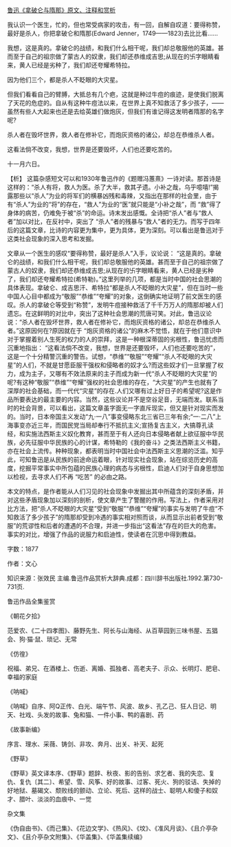 [鲁迅《拿破仑与隋那》原文、注释和赏析](https://www.vrrw.net/wx/9768.html)

我认识一个医生，忙的，但也常受病家的攻击，有一回，自解自叹道：要得称赞，最好是杀人，你把拿破仑和隋那(Edward Jenner，1749——1823)去比比看……

我想，这是真的。拿破仑的战绩，和我们什么相干呢，我们却总敬服他的英雄。甚而至于自己的祖宗做了蒙古人的奴隶，我们却还恭维成吉思;从现在的卐字眼睛看来，黄人已经是劣种了，我们却还夸耀希特拉。

因为他们三个，都是杀人不眨眼的大灾星。

但我们看看自己的臂膊，大抵总有几个疤，这就是种过牛痘的痕迹，是使我们脱离了天花的危症的。自从有这种牛痘法以来，在世界上真不知救活了多少孩子，——虽然有些人大起来也还是去给英雄们做炮灰，但我们有谁记得这发明者隋那的名字呢?

杀人者在毁坏世界，救人者在修补它，而炮灰资格的诸公，却总在恭维杀人者。

这看法倘不改变，我想，世界是还要毁坏，人们也还要吃苦的。

十一月六日。



【析】 这篇杂感短文可以和1930年鲁迅作的《题赠冯蕙熹》一诗对读。那首诗是这样的：“杀人有将，救人为医。杀了大半，救其孑遗。小补之哉，乌乎噫嘻!”揭露那些以“杀人”为业的将军们的横暴凶残和毒辣，又指出在那样的社会里，由于有“杀人”为业的“将”的存在，“救人”为业的“医”就只能是“小补之哉”，而 “救”得了身体的病苦，仍难免于被“杀”的命运。诗末发出感慨。全诗把“杀人”者与“救人者”加以对比，在反衬中，突出了 “杀人”者的残暴与“救人”者的无力。而写于四年后的这篇文章，比诗的内容更为集中，更为具体，更为深刻。可以看出是鲁迅对于这类社会现象的深入思考和发掘。

文章从一个医生的感叹“要得称赞，最好是杀人”入手，议论说： “这是真的。拿破仑的战绩，和我们什么相干呢，我们却总敬服他的英雄。甚而至于自己的祖宗做了蒙古人的奴隶，我们却还恭维成吉思;从现在的卐字眼睛看来，黄人已经是劣种了，我们却还夸耀希特拉(希特勒)。”这里列举的几项，都是当时中国的社会思潮的具体表现。拿破仑、成吉思汗、希特拉“都是杀人不眨眼的大灾星”，但在当时一些中国人心目中都成为“敬服”“恭维”“夸耀”的对象，这倒确实地证明了前文医生的感叹。杀人的拿破仑等受到“称赞”，发明牛痘接种救活了千千万万人的隋那却被人们遗忘。在这鲜明的对比中，突出了这种社会思潮的荒唐可笑。对此，鲁迅议论说：“杀人者在毁坏世界，救人者在修补它，而炮灰资格的诸公，却总在恭维杀人者。”这原因何在?原因就在于 “炮灰资格的诸公”的麻木不觉悟，就在于他们意识中对于掌握着别人生死的权力的人的崇拜，这是一种根深蒂固的劣根性，鲁迅忧虑而沉重地指出： “这看法倘不改变，我想，世界是还要毁坏，人们也还要吃苦的”，这是一个十分精警沉重的警告。试想，“恭维”“敬服”“夸耀”“杀人不眨眼的大灾星”的人们，不就是甘愿臣服干强权和侵略者的奴才么?而这些奴才们一旦掌握了权力，成为主子，又哪有不效法原来的主子而成为新一代“杀人不眨眼的大灾星”的呢?有这种“敬服”“恭维”“夸耀”强权的社会思维的存在，“大灾星”的产生也就有了深厚的社会基础，而一代代“灾星”的存在.人们又哪有过上好日子的希望呢?这是作品所要表达的最主要的内容。当然，这些议论并不是空谷足音，无端而发。联系当时的社会背景，可以看出，这篇文章虽字面无一字直斥现实，但又是针对现实而发的。当时，日本帝国主义发动“九·一八”事变侵略东北三省已三年有余;“一·二八”上海事变亦近三年，而国民党当局却奉行不抵抗主义;宣扬复古主义，大搞尊孔读经，和实施法西斯主义奴化教育，甚而至于有人还向日本侵略者献上欲征服中华民族，必先征服中华民族的心的计谋，希特勒的《我的奋斗》之类法西斯主义书籍，亦在社会上流传。种种现象，都表明当时中国社会中法西斯主义思潮的泛滥。知乎此，可知鲁迅是从民族的前途命运着眼，针对现实社会现象，站在综览历史的高度，挖掘平常事实中所包蕴的民族心理的病态与劣根性，启迪人们对于自身思想加以检视，去寻求人们不再 “吃苦” 的必由之路。

本文的特点，是作者能从人们习见的社会现象中发掘出其中所蕴含的深刻矛盾，并对这些矛盾现象加以深刻的剖析，使文章产生了警醒的作用。写法上，作者采用对比方法，把“杀人不眨眼的大灾星”受到“敬服”“恭维”“夸耀”的事实与发明了牛痘“不知救活了多少孩子”的隋那却受到冷遇的事实相对照而谈，从而显示出前者受到“敬服”的荒谬性和后者的遭遇的不合理，并进一步指出“这看法”存在的巨大的危害。事实的对比，增强了作品的说服力和启迪性，使读者在沉思中得到教益。

字数：1877

作者：文心

知识来源：张效民 主编.鲁迅作品赏析大辞典.成都：四川辞书出版社.1992.第730-731页.

鲁迅作品全集鉴赏

《朝花夕拾》

范爱农、《二十四孝图》、藤野先生、阿长与山海经、从百草园到三味书屋、五猖会、狗·猫·鼠、琐记、无常

《仿徨》

祝福、弟兄、在酒楼上、伤逝、离婚、孤独者、高老夫子、示众、长明灯、肥皂、幸福的家庭

《呐喊》

《呐喊》自序、阿Q正传、白光、端午节、风波、故乡、孔乙己、狂人日记、明天、社戏、头发的故事、兔和猫、一件小事、鸭的喜剧、药

《故事新编》

序言、理水、采薇、铸剑、非攻、奔月、出关、补天、起死

《野草》

《野草》英文译本序、《野草》题辞、秋夜、影的告别、求乞者、我的失恋、复仇、复仇〔其二〕、希望、雪、风筝、好的故事、过客、死火、狗的驳诘、失掉的好地狱、墓碣文、颓败线的颤动、立论、死后、这样的战士、聪明人和傻子和奴才、腊叶、淡淡的血痕中、一觉

杂文集

《伪自由书》、《而己集》、《花边文学》、《热风》、《坟》、《准风月谈》、《且介亭杂文》、《且介亭杂文附集》、《华盖集》、《华盖集续编》

